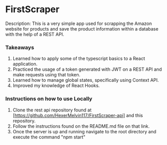 # FirstScraper

Description: This is a very simple app used for scrapping the Amazon website for products and save the product information within a database with the help of a REST API.

### Takeaways

1) Learned how to apply some of the typescript basics to a React application.
2) Practiced the usage of a token generated with JWT on a REST API and make requests using that token.
3) Learned how to manage global states, specifically using Context API.
4) Improved my knowledge of React Hooks.

### Instructions on how to use Locally

1) Clone the rest api repository found at [https://github.com/HexerMelvin117/FirstScraper-api] and this repository.
2) Follow the instructions found on the README.md file on that link.
3) Once the server is up and running navigate to the root directory and execute the command "npm start"
